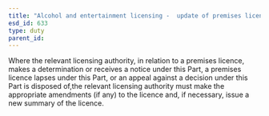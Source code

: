 ```yaml
---
title: "Alcohol and entertainment licensing -  update of premises licence"
esd_id: 633
type: duty
parent_id:  
---
```


Where the relevant licensing authority, in relation to a premises licence, makes a determination or receives a notice under this Part, a premises licence lapses under this Part, or an appeal against a decision under this Part is disposed of,the relevant licensing authority must make the appropriate amendments (if any) to the licence and, if necessary, issue a new summary of the licence.

